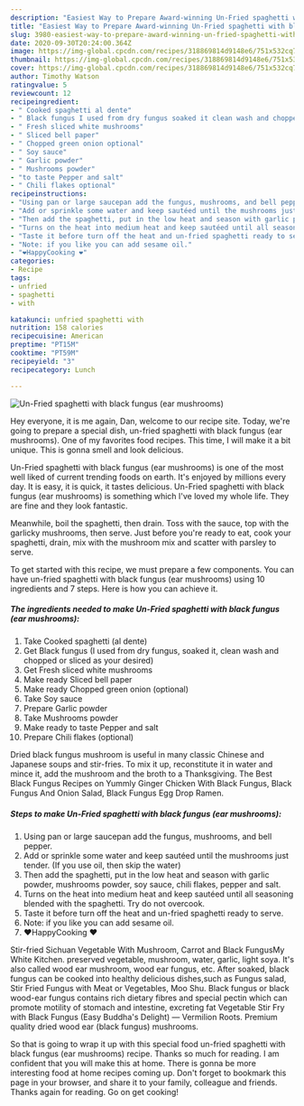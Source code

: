 ```yaml
---
description: "Easiest Way to Prepare Award-winning Un-Fried spaghetti with black fungus (ear mushrooms)"
title: "Easiest Way to Prepare Award-winning Un-Fried spaghetti with black fungus (ear mushrooms)"
slug: 3980-easiest-way-to-prepare-award-winning-un-fried-spaghetti-with-black-fungus-ear-mushrooms
date: 2020-09-30T20:24:00.364Z
image: https://img-global.cpcdn.com/recipes/318869814d9148e6/751x532cq70/un-fried-spaghetti-with-black-fungus-ear-mushrooms-recipe-main-photo.jpg
thumbnail: https://img-global.cpcdn.com/recipes/318869814d9148e6/751x532cq70/un-fried-spaghetti-with-black-fungus-ear-mushrooms-recipe-main-photo.jpg
cover: https://img-global.cpcdn.com/recipes/318869814d9148e6/751x532cq70/un-fried-spaghetti-with-black-fungus-ear-mushrooms-recipe-main-photo.jpg
author: Timothy Watson
ratingvalue: 5
reviewcount: 12
recipeingredient:
- " Cooked spaghetti al dente"
- " Black fungus I used from dry fungus soaked it clean wash and chopped or sliced as your desired"
- " Fresh sliced white mushrooms"
- " Sliced bell paper"
- " Chopped green onion optional"
- " Soy sauce"
- " Garlic powder"
- " Mushrooms powder"
- "to taste Pepper and salt"
- " Chili flakes optional"
recipeinstructions:
- "Using pan or large saucepan add the fungus, mushrooms, and bell pepper."
- "Add or sprinkle some water and keep sautéed until the mushrooms just tender. (If you use oil, then skip the water)"
- "Then add the spaghetti, put in the low heat and season with garlic powder, mushrooms powder, soy sauce, chili flakes, pepper and salt."
- "Turns on the heat into medium heat and keep sautéed until all seasoning blended with the spaghetti. Try do not overcook."
- "Taste it before turn off the heat and un-fried spaghetti ready to serve."
- "Note: if you like you can add sesame oil."
- "❤️HappyCooking ❤️"
categories:
- Recipe
tags:
- unfried
- spaghetti
- with

katakunci: unfried spaghetti with 
nutrition: 158 calories
recipecuisine: American
preptime: "PT15M"
cooktime: "PT59M"
recipeyield: "3"
recipecategory: Lunch

---
```



![Un-Fried spaghetti with black fungus (ear mushrooms)](https://img-global.cpcdn.com/recipes/318869814d9148e6/751x532cq70/un-fried-spaghetti-with-black-fungus-ear-mushrooms-recipe-main-photo.jpg)

Hey everyone, it is me again, Dan, welcome to our recipe site. Today, we're going to prepare a special dish, un-fried spaghetti with black fungus (ear mushrooms). One of my favorites food recipes. This time, I will make it a bit unique. This is gonna smell and look delicious.

Un-Fried spaghetti with black fungus (ear mushrooms) is one of the most well liked of current trending foods on earth. It's enjoyed by millions every day. It is easy, it is quick, it tastes delicious. Un-Fried spaghetti with black fungus (ear mushrooms) is something which I've loved my whole life. They are fine and they look fantastic.

Meanwhile, boil the spaghetti, then drain. Toss with the sauce, top with the garlicky mushrooms, then serve. Just before you&#39;re ready to eat, cook your spaghetti, drain, mix with the mushroom mix and scatter with parsley to serve.


To get started with this recipe, we must prepare a few components. You can have un-fried spaghetti with black fungus (ear mushrooms) using 10 ingredients and 7 steps. Here is how you can achieve it.

<!--inarticleads1-->

##### The ingredients needed to make Un-Fried spaghetti with black fungus (ear mushrooms):

1. Take  Cooked spaghetti (al dente)
1. Get  Black fungus (I used from dry fungus, soaked it, clean wash and chopped or sliced as your desired)
1. Get  Fresh sliced white mushrooms
1. Make ready  Sliced bell paper
1. Make ready  Chopped green onion (optional)
1. Take  Soy sauce
1. Prepare  Garlic powder
1. Take  Mushrooms powder
1. Make ready to taste Pepper and salt
1. Prepare  Chili flakes (optional)


Dried black fungus mushroom is useful in many classic Chinese and Japanese soups and stir-fries. To mix it up, reconstitute it in water and mince it, add the mushroom and the broth to a Thanksgiving. The Best Black Fungus Recipes on Yummly Ginger Chicken With Black Fungus, Black Fungus And Onion Salad, Black Fungus Egg Drop Ramen. 

<!--inarticleads2-->

##### Steps to make Un-Fried spaghetti with black fungus (ear mushrooms):

1. Using pan or large saucepan add the fungus, mushrooms, and bell pepper.
1. Add or sprinkle some water and keep sautéed until the mushrooms just tender. (If you use oil, then skip the water)
1. Then add the spaghetti, put in the low heat and season with garlic powder, mushrooms powder, soy sauce, chili flakes, pepper and salt.
1. Turns on the heat into medium heat and keep sautéed until all seasoning blended with the spaghetti. Try do not overcook.
1. Taste it before turn off the heat and un-fried spaghetti ready to serve.
1. Note: if you like you can add sesame oil.
1. ❤️HappyCooking ❤️


Stir-fried Sichuan Vegetable With Mushroom, Carrot and Black FungusMy White Kitchen. preserved vegetable, mushroom, water, garlic, light soya. It&#39;s also called wood ear mushroom, wood ear fungus, etc. After soaked, black fungus can be cooked into healthy delicious dishes,such as Fungus salad, Stir Fried Fungus with Meat or Vegetables, Moo Shu. Black fungus or black wood-ear fungus contains rich dietary fibres and special pectin which can promote motility of stomach and intestine, excreting fat Vegetable Stir Fry with Black Fungus (Easy Buddha&#39;s Delight) — Vermilion Roots. Premium quality dried wood ear (black fungus) mushrooms. 

So that is going to wrap it up with this special food un-fried spaghetti with black fungus (ear mushrooms) recipe. Thanks so much for reading. I am confident that you will make this at home. There is gonna be more interesting food at home recipes coming up. Don't forget to bookmark this page in your browser, and share it to your family, colleague and friends. Thanks again for reading. Go on get cooking!
